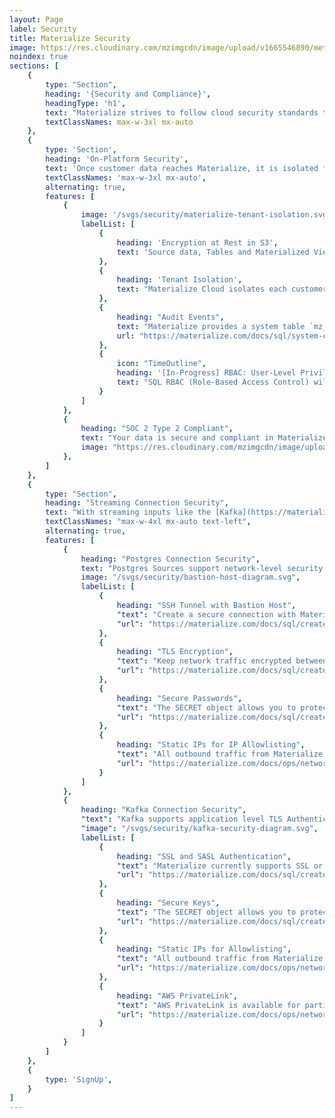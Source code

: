 ```yaml
---
layout: Page
label: Security
title: Materialize Security
image: https://res.cloudinary.com/mzimgcdn/image/upload/v1665546890/meta-home.webp
noindex: true
sections: [
	{
		type: "Section",
		heading: '{Security and Compliance}',
		headingType: 'h1',
		text: "Materialize strives to follow cloud security standards to ensure connectivity and on-platform customer data remains private and secure.",
		textClassNames: max-w-3xl mx-auto
	},
	{
		type: 'Section',
		heading: 'On-Platform Security',
		text: 'Once customer data reaches Materialize, it is isolated from access using encryption at rest and single-tenant architecture at both the compute and control layers.',
		textClassNames: 'max-w-3xl mx-auto',
		alternating: true,
		features: [
			{
				image: '/svgs/security/materialize-tenant-isolation.svg',
				labelList: [
					{
						heading: 'Encryption at Rest in S3',
						text: 'Source data, Tables and Materialized Views are isolated by customer and encrypted at rest in S3.',
					},
					{
						heading: 'Tenant Isolation',
						text: "Materialize Cloud isolates each customer's infrastructure using strict network access control policies and container sandboxing.",
					},
					{
						heading: "Audit Events",
						text: "Materialize provides a system table `mz_audit_events` which records create, alter, drop events for objects in the system catalog.",
						url: "https://materialize.com/docs/sql/system-catalog/mz_catalog/#mz_audit_events"
					},
					{
						icon: "TimeOutline",
						heading: '[In-Progress] RBAC: User-Level Privileges',
						text: "SQL RBAC (Role-Based Access Control) will allow fine-grained tuning of access privileges by user and role.",
					}
				]
			},
			{
				heading: "SOC 2 Type 2 Compliant",
				text: "Your data is secure and compliant in Materialize. To see our SOC 2 Type 2 Compliance report, [get in touch](/contact/).",
				image: "https://res.cloudinary.com/mzimgcdn/image/upload/v1679408088/21972-312_SOC_NonCPA.png"
			},
		]
	},
	{
		type: "Section",
		heading: "Streaming Connection Security",
		text: "With streaming inputs like the [Kafka](https://materialize.com/docs/sources/kafka/) and [Postgres](https://materialize.com/docs/sources/kafka/) Sources, Materialize needs to establish a permenant two-way connection between customer infrastructure. This is done following connection patterns established by companies with similar requirements like Fivetran.",
		textClassNames: "max-w-4xl mx-auto text-left",
		alternating: true,
		features: [
			{
				heading: "Postgres Connection Security",
				text: "Postgres Sources support network-level security over SSH Tunneling + application-level security via standard TLS auth.",
				image: "/svgs/security/bastion-host-diagram.svg",
				labelList: [
					{
						heading: "SSH Tunnel with Bastion Host",
						"text": "Create a secure connection with Materialize-generated Ed25519 keys to keep your database from being exposed to the public internet.",
						"url": "https://materialize.com/docs/sql/create-connection/#postgres-ssh",
					},
					{
						heading: "TLS Encryption",
						"text": "Keep network traffic encrypted between Materialize and Database with standard Postgres SSL options.",
						"url": "https://materialize.com/docs/sql/create-connection/#postgres"
					},
					{
						heading: "Secure Passwords",
						"text": "The SECRET object allows you to protect a password from accidental exposure in Materialize.",
						"url": "https://materialize.com/docs/sql/create-secret/"
					},
					{
						heading: "Static IPs for IP Allowlisting",
						"text": "All outbound traffic from Materialize Cloud originates from a fixed set of IPs that you can allowlist in your environment.",
						"url": "https://materialize.com/docs/ops/network-security/static-ips/",
					}
				]
			},
			{
				heading: "Kafka Connection Security",
				"text": "Kafka supports application level TLS Authentication + Authorization over public-facing IP.",
				"image": "/svgs/security/kafka-security-diagram.svg",
				labelList: [
					{
						heading: "SSL and SASL Authentication",
						"text": "Materialize currently supports SSL or SASL encrypted connections for Broker and Registry.",
						"url": "https://materialize.com/docs/sql/create-source/kafka/#creating-a-connection"
					},
					{
						heading: "Secure Keys",
						"text": "The SECRET object allows you to protect certificates, passwords and keys from accidental exposure in Materialize.",
						"url": "https://materialize.com/docs/sql/create-secret/"
					},
					{
						heading: "Static IPs for Allowlisting",
						"text": "All outbound traffic from Materialize Cloud originates from a fixed set of IPs that you can allowlist in your environment.",
						"url": "https://materialize.com/docs/ops/network-security/static-ips/"
					},
					{
						heading: "AWS PrivateLink",
						"text": "AWS PrivateLink is available for participating enterprise customers.",
						"url": "https://materialize.com/docs/ops/network-security/privatelink/"
					}
				]
			}
  		]
	},
	{
		type: 'SignUp',
	}
]
---
```

